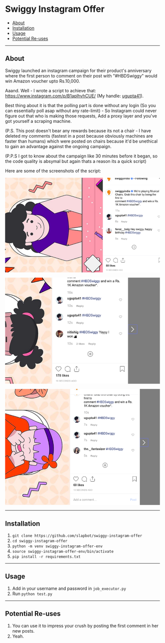 # Swiggy Instagram Offer

- [About](#about)
- [Installation](#installation)
- [Usage](#usage)
- [Potential Re-uses](#potential-reuses)

<hr>

<a name="about">

## About

Swiggy launched an instagram campaign for their product's anniversary where the first person to comment on their post with "#HBDSwiggy" would win Amazon voucher upto Rs.10,000.

Aaand. Well - I wrote a script to achieve that: https://www.instagram.com/p/B1aplhvhCUE/ (My handle: [ugupta41](https://www.instagram.com/ugupta41/)).

Best thing about it is that the polling part is done without any login (So you can essentially poll asap without any rate-limit) - So Instagram could never figure out that who is making those requests, Add a proxy layer and you've got yourself a scraping machine.

(P.S. This post doesn't bear any rewards because its not a chair - I have deleted my comments (fastest in a post because obviously machines are faster than humans) which were posted on chairs because it'd be unethical to gain an advantage against the ongoing campaign.

(P.P.S I got to know about the campaign like 30 minutes before it began, so the code quality is absymal but again thats a reason its a quick script)

Here are some of the screenshots of the script:

![screenshot-1](https://github.com/SlapBot/swiggy-instagram-offer/blob/master/screenshots/Screenshot%20from%202019-08-21%2012-33-29.png?raw=true)

![screenshot-2](https://github.com/SlapBot/swiggy-instagram-offer/blob/master/screenshots/Screenshot%20from%202019-08-21%2012-45-21.png?raw=true)

![screenshot-3](https://github.com/SlapBot/swiggy-instagram-offer/blob/master/screenshots/Screenshot%20from%202019-08-21%2013-00-45.png?raw=true)

<hr>

<a name="installation">

## Installation

1. `git clone https://github.com/slapbot/swiggy-instagram-offer`
2. `cd swiggy-instagram-offer`
3. `python -m venv swiggy-instagram-offer-env`
4. `source swiggy-instagram-offer-env/bin/activate`
5. `pip install -r requirements.txt`

<hr>

<a name="usage">

## Usage

1. Add in your username and password in `job_executor.py`
2. Run `python test.py`

<hr>

<a name="potential-reuses">

## Potential Re-uses

1. You can use it to impress your crush by posting the first comment in her new posts.
2. Yeah.
